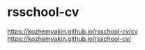 # rsschool-cv
https://kozhemyakin.github.io/rsschool-cv/cv
https://kozhemyakin.github.io/rsschool-cv/